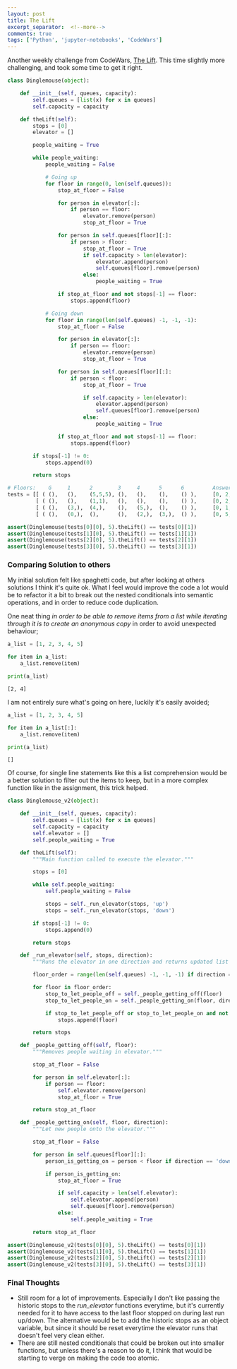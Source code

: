 ```yaml
---
layout: post
title: The Lift
excerpt_separator:  <!--more-->
comments: true
tags: ['Python', 'jupyter-notebooks', 'CodeWars']
---
```

Another weekly challenge from CodeWars, [The Lift](https://www.codewars.com/kata/the-lift/python). This time slightly more challenging, and took some time to get it right.


```python
class Dinglemouse(object):

    def __init__(self, queues, capacity):
        self.queues = [list(x) for x in queues]
        self.capacity = capacity

    def theLift(self):
        stops = [0]
        elevator = []

        people_waiting = True

        while people_waiting:
            people_waiting = False

            # Going up
            for floor in range(0, len(self.queues)):
                stop_at_floor = False

                for person in elevator[:]:
                    if person == floor:
                        elevator.remove(person)
                        stop_at_floor = True

                for person in self.queues[floor][:]:
                    if person > floor:
                        stop_at_floor = True
                        if self.capacity > len(elevator):
                            elevator.append(person)
                            self.queues[floor].remove(person)
                        else:
                            people_waiting = True

                if stop_at_floor and not stops[-1] == floor:
                    stops.append(floor)

            # Going down
            for floor in range(len(self.queues) -1, -1, -1):
                stop_at_floor = False

                for person in elevator[:]:
                    if person == floor:
                        elevator.remove(person)
                        stop_at_floor = True

                for person in self.queues[floor][:]:
                    if person < floor:
                        stop_at_floor = True

                        if self.capacity > len(elevator):
                            elevator.append(person)
                            self.queues[floor].remove(person)
                        else:
                            people_waiting = True

                if stop_at_floor and not stops[-1] == floor:
                    stops.append(floor)

        if stops[-1] != 0:
            stops.append(0)

        return stops
```


```python
# Floors:    G     1      2        3     4      5      6         Answers:
tests = [[ ( (),   (),    (5,5,5), (),   (),    (),    () ),     [0, 2, 5, 0]          ],
         [ ( (),   (),    (1,1),   (),   (),    (),    () ),     [0, 2, 1, 0]          ],
         [ ( (),   (3,),  (4,),    (),   (5,),  (),    () ),     [0, 1, 2, 3, 4, 5, 0] ],
         [ ( (),   (0,),  (),      (),   (2,),  (3,),  () ),     [0, 5, 4, 3, 2, 1, 0] ]]

assert(Dinglemouse(tests[0][0], 5).theLift() == tests[0][1])
assert(Dinglemouse(tests[1][0], 5).theLift() == tests[1][1])
assert(Dinglemouse(tests[2][0], 5).theLift() == tests[2][1])
assert(Dinglemouse(tests[3][0], 5).theLift() == tests[3][1])
```

### Comparing Solution to others
My initial solution felt like spaghetti code, but after looking at others solutions I think it's quite ok. What I feel would improve the code a lot would be to refactor it a bit to break out the nested conditionals into semantic operations, and in order to reduce code duplication.

One neat thing _in order to be able to remove items from a list while iterating through it is to create an anonymous copy_ in order to avoid unexpected behaviour;

<!--more-->

```python
a_list = [1, 2, 3, 4, 5]

for item in a_list:
    a_list.remove(item)

print(a_list)
```

    [2, 4]


I am not entirely sure what's going on here, luckily it's easily avoided;


```python
a_list = [1, 2, 3, 4, 5]

for item in a_list[:]:
    a_list.remove(item)

print(a_list)
```

    []


Of course, for single line statements like this a list comprehension would be a better solution to filter out the items to keep, but in a more complex function like in the assignment, this trick helped.


```python
class Dinglemouse_v2(object):

    def __init__(self, queues, capacity):
        self.queues = [list(x) for x in queues]
        self.capacity = capacity
        self.elevator = []
        self.people_waiting = True

    def theLift(self):
        """Main function called to execute the elevator."""

        stops = [0]

        while self.people_waiting:
            self.people_waiting = False

            stops = self._run_elevator(stops, 'up')
            stops = self._run_elevator(stops, 'down')

        if stops[-1] != 0:
            stops.append(0)

        return stops

    def _run_elevator(self, stops, direction):
        """Runs the elevator in one direction and returns updated list of all stops."""

        floor_order = range(len(self.queues) -1, -1, -1) if direction == 'down' else range(0, len(self.queues))

        for floor in floor_order:
            stop_to_let_people_off = self._people_getting_off(floor)
            stop_to_let_people_on = self._people_getting_on(floor, direction)

            if stop_to_let_people_off or stop_to_let_people_on and not stops[-1] == floor:
                stops.append(floor)

        return stops

    def _people_getting_off(self, floor):
        """Removes people waiting in elevator."""

        stop_at_floor = False

        for person in self.elevator[:]:
            if person == floor:
                self.elevator.remove(person)
                stop_at_floor = True

        return stop_at_floor

    def _people_getting_on(self, floor, direction):
        """Let new people onto the elevator."""

        stop_at_floor = False

        for person in self.queues[floor][:]:
            person_is_getting_on = person < floor if direction == 'down' else person > floor

            if person_is_getting_on:
                stop_at_floor = True

                if self.capacity > len(self.elevator):
                    self.elevator.append(person)
                    self.queues[floor].remove(person)
                else:
                    self.people_waiting = True

        return stop_at_floor
```


```python
assert(Dinglemouse_v2(tests[0][0], 5).theLift() == tests[0][1])
assert(Dinglemouse_v2(tests[1][0], 5).theLift() == tests[1][1])
assert(Dinglemouse_v2(tests[2][0], 5).theLift() == tests[2][1])
assert(Dinglemouse_v2(tests[3][0], 5).theLift() == tests[3][1])
```

### Final Thoughts
- Still room for a lot of improvements. Especially I don't like passing the historic stops to the _run_elevator_ functions everytime, but it's currently needed for it to have access to the last floor stopped on during last run up/down. The alternative would be to add the historic stops as an object variable, but since it should be reset everytime the elevator runs that doesn't feel very clean either.
- There are still nested conditionals that could be broken out into smaller functions, but unless there's a reason to do it, I think that would be starting to verge on making the code too atomic.
